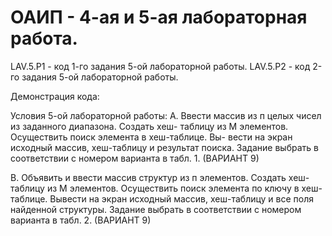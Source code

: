# ОАИП - 4-ая и 5-ая лабораторная работа.

LAV.5.P1 - код 1-го задания 5-ой лабораторной работы.
LAV.5.P2 - код 2-го задания 5-ой лабораторной работы.

Демонстрация кода:

Условия 5-ой лабораторной работы:
А. Ввести массив из п целых чисел из заданного диапазона. Создать хеш-
таблицу из М элементов. Осуществить поиск элемента в хеш-таблице. Вы-
вести на экран исходный массив, хеш-таблицу и результат поиска. Задание выбрать в соответствии с номером варианта в табл. 1. (ВАРИАНТ 9)

В. Объявить и ввести массив структур из п элементов. Создать хеш-
таблицу из М элементов. Осуществить поиск элемента по ключу в хеш-
таблице. Вывести на экран исходный массив, хеш-таблицу и все поля найденной структуры. Задание выбрать в соответствии с номером
варианта в табл. 2. (ВАРИАНТ 9)

